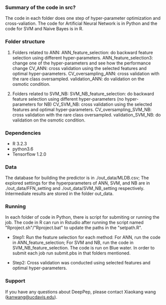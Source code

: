 
### Summary of the code in src?
The code in each folder does one step of hyper-parameter optimization and cross-valiation. The code for Artificial Neural Network is in Python and the code for SVM and Naive Bayes is in R.

### Folder structure
1. Folders related to ANN:
ANN_feature_selection: do backward feature selection using different hyper-parameters.
ANN_feature_selection3: change one of the hyper-parameters and see how the performance change
CV_ANN: cross validation using the selected features and optimal hyper-parameters.
CV_oversampling_ANN: cross validation with the rare class oversampled.
validation_ANN: do validation on the osmotic condition. 

2. Folders related to SVM_NB:
SVM_NB_feature_selection: do backward feature selection using different hyper-parameters (no hyper-parameters for NB)
CV_SVM_NB: cross validation using the selected features and optimal hyper-parameters.
CV_oversampling_SVM_NB: cross validation with  the rare class oversampled.
validation_SVM_NB: do validation on the osmotic condition.

### Dependencies
* R 3.2.3
* python3.6
* Tensorflow 1.2.0


### Data
The database for building the predictor is in ./out_data/MLDB.csv; The explored settings for the hyperparameters of ANN, SVM, and NB are in ./out_data/FFN_setting and ./out_data/SVM_NB_setting respectively.
Intermediate results are stored in the folder out_data.

### Running
In each folder of code in Python, there is script for submiting or running the job. The code in R can run in Rstudio after running the script named "Rproject.sh"/"Rproject.bat" to update the paths in the "setpath.R".
* Step1: Run the feature selection for each method:
  For ANN, run the code in ANN_feature_selection; For SVM and NB, run the code in SVM_NB_feature_selection. The code is run on Blue water. In order to submit each job run submit.pbs in that folders mentioned.

* Step2: Cross validation was conducted using selected features and optimal hyper-parameters.

### Support

If you have any questions about DeepPep, please contact Xiaokang wang (kanwang@ucdavis.edu).



```
```
```
``` 
